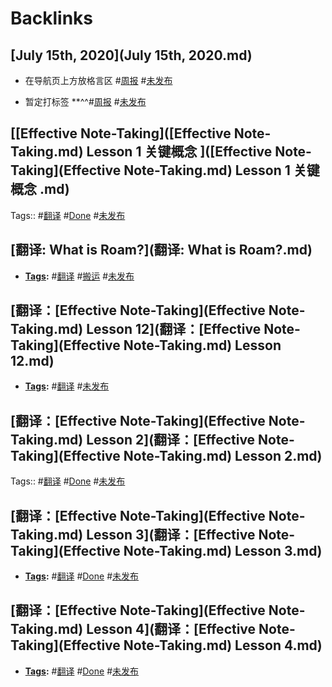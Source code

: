 
# Backlinks
## [July 15th, 2020](July 15th, 2020.md)
- 在导航页上方放格言区 #[周报](周报.md) #[未发布](未发布.md)

- 暂定打标签 **^^#[周报](周报.md) #[未发布](未发布.md)

## [[Effective Note-Taking]([Effective Note-Taking.md) Lesson 1 关键概念 ]([Effective Note-Taking](Effective Note-Taking.md) Lesson 1 关键概念 .md)
Tags:: #[翻译](翻译.md) #[Done](Done.md) #[未发布](未发布.md)

## [翻译: What is Roam?](翻译: What is Roam?.md)
- **[Tags](Tags.md):** #[翻译](翻译.md) #[搬运](搬运.md) #[未发布](未发布.md)

## [翻译：[Effective Note-Taking](Effective Note-Taking.md) Lesson 12](翻译：[Effective Note-Taking](Effective Note-Taking.md) Lesson 12.md)
- **[Tags](Tags.md):** #[翻译](翻译.md) #[未发布](未发布.md)

## [翻译：[Effective Note-Taking](Effective Note-Taking.md) Lesson 2](翻译：[Effective Note-Taking](Effective Note-Taking.md) Lesson 2.md)
Tags:: #[翻译](翻译.md) #[Done](Done.md) #[未发布](未发布.md)

## [翻译：[Effective Note-Taking](Effective Note-Taking.md) Lesson 3](翻译：[Effective Note-Taking](Effective Note-Taking.md) Lesson 3.md)
- **[Tags](Tags.md):** #[翻译](翻译.md) #[Done](Done.md) #[未发布](未发布.md)

## [翻译：[Effective Note-Taking](Effective Note-Taking.md) Lesson 4](翻译：[Effective Note-Taking](Effective Note-Taking.md) Lesson 4.md)
- **[Tags](Tags.md):** #[翻译](翻译.md) #[Done](Done.md) #[未发布](未发布.md)

